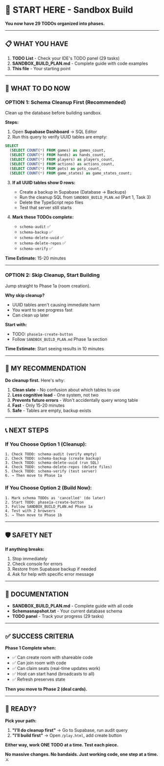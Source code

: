 # 🚀 START HERE - Sandbox Build

**You now have 29 TODOs organized into phases.**

---

## 📋 WHAT YOU HAVE

1. **TODO List** - Check your IDE's TODO panel (29 tasks)
2. **SANDBOX_BUILD_PLAN.md** - Complete guide with code examples
3. **This file** - Your starting point

---

## 🎯 WHAT TO DO NOW

### **OPTION 1: Schema Cleanup First** (Recommended)

Clean up the database before building sandbox.

**Steps:**
1. Open **Supabase Dashboard** → SQL Editor
2. Run this query to verify UUID tables are empty:

```sql
SELECT 
  (SELECT COUNT(*) FROM games) as games_count,
  (SELECT COUNT(*) FROM hands) as hands_count,
  (SELECT COUNT(*) FROM players) as players_count,
  (SELECT COUNT(*) FROM actions) as actions_count,
  (SELECT COUNT(*) FROM pots) as pots_count,
  (SELECT COUNT(*) FROM game_states) as game_states_count;
```

3. **If all UUID tables show 0 rows:**
   - Create a backup in Supabase (Database → Backups)
   - Run the cleanup SQL from `SANDBOX_BUILD_PLAN.md` (Part 1, Task 3)
   - Delete the TypeScript repo files
   - Test that server still starts

4. **Mark these TODOs complete:**
   - `schema-audit` ✅
   - `schema-backup` ✅
   - `schema-delete-uuid` ✅
   - `schema-delete-repos` ✅
   - `schema-verify` ✅

**Time Estimate:** 15-20 minutes

---

### **OPTION 2: Skip Cleanup, Start Building**

Jump straight to Phase 1a (room creation).

**Why skip cleanup?**
- UUID tables aren't causing immediate harm
- You want to see progress fast
- Can clean up later

**Start with:**
- TODO: `phase1a-create-button`
- Follow `SANDBOX_BUILD_PLAN.md` Phase 1a section

**Time Estimate:** Start seeing results in 10 minutes

---

## 🎯 MY RECOMMENDATION

**Do cleanup first.** Here's why:

1. **Clean slate** - No confusion about which tables to use
2. **Less cognitive load** - One system, not two
3. **Prevents future errors** - Won't accidentally query wrong table
4. **Fast** - Only 15-20 minutes
5. **Safe** - Tables are empty, backup exists

---

## 📞 NEXT STEPS

### If You Choose Option 1 (Cleanup):
```
1. Check TODO: schema-audit (verify empty)
2. Check TODO: schema-backup (create backup)
3. Check TODO: schema-delete-uuid (run SQL)
4. Check TODO: schema-delete-repos (delete files)
5. Check TODO: schema-verify (test server)
6. → Then move to Phase 1a
```

### If You Choose Option 2 (Build Now):
```
1. Mark schema TODOs as 'cancelled' (do later)
2. Start TODO: phase1a-create-button
3. Follow SANDBOX_BUILD_PLAN.md Phase 1a
4. Test with 2 browsers
5. → Then move to Phase 1b
```

---

## 🛡️ SAFETY NET

**If anything breaks:**
1. Stop immediately
2. Check console for errors
3. Restore from Supabase backup if needed
4. Ask for help with specific error message

---

## 📖 DOCUMENTATION

- **SANDBOX_BUILD_PLAN.md** - Complete guide with all code
- **Schemasnapshot.txt** - Your current database schema
- **TODO panel** - Track your progress (29 tasks)

---

## ✅ SUCCESS CRITERIA

**Phase 1 Complete when:**
- ✅ Can create room with shareable code
- ✅ Can join room with code
- ✅ Can claim seats (real-time updates work)
- ✅ Host can start hand (broadcasts to all)
- ✅ Refresh preserves state

**Then you move to Phase 2 (deal cards).**

---

## 🎯 READY?

**Pick your path:**

1. **"I'll do cleanup first"** → Go to Supabase, run audit query
2. **"I'll build first"** → Open `/play.html`, add create button

**Either way, work ONE TODO at a time. Test each piece.**

**No massive changes. No bandaids. Just working code, one step at a time.** ⚔️

